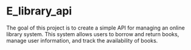 # E_library_api
The goal of this project is to create a simple API for managing an online library system. This system allows users to borrow and return books, manage user information, and track the availability of books.
